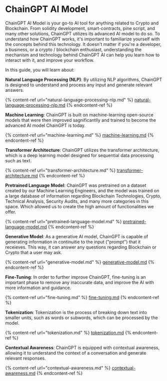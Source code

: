 # ChainGPT AI Model

ChainGPT AI Model is your go-to AI tool for anything related to Crypto and Blockchain. From solidity development, smart-contracts, pine script, and many other solutions, ChainGPT utilizes its advanced AI model to do so. To understand how ChainGPT works, it's important to familiarize yourself with the concepts behind this technology. It doesn't matter if you're a developer, a business, or a crypto / blockchain enthusiast, understanding the mechanism and technology behind ChainGPT AI can help you learn how to interact with it, and improve your workflow.&#x20;



In this guide, you will learn about:

**Natural Language Processing (NLP)**: By utilizing NLP algorithms, ChainGPT is designed to understand and process any input and generate relevant answers.&#x20;

{% content-ref url="natural-language-processing-nlp.md" %}
[natural-language-processing-nlp.md](natural-language-processing-nlp.md)
{% endcontent-ref %}

**Machine Learning**: ChainGPT is built on machine-learning open-source models that were then improved sagnificantlly and trained to become the advanced AI model ChainGPT is today.

{% content-ref url="machine-learning.md" %}
[machine-learning.md](machine-learning.md)
{% endcontent-ref %}

**Transformer Architecture**: ChainGPT utilizes the transformer architecture, which is a deep learning model designed for sequential data processing such as text.

{% content-ref url="transformer-architecture.md" %}
[transformer-architecture.md](transformer-architecture.md)
{% endcontent-ref %}

**Pretrained Language** **Model**:  ChainGPT was pretrained on a dataset created by our Machine Learning Engineers, and the model was trained on a large database of information regarding Blockchain Technologies, Crypto, Technical Analysis, Security Audits, and many more categories in this space. Which allowed us to create the high amount of functionalities we offer.

{% content-ref url="pretrained-language-model.md" %}
[pretrained-language-model.md](pretrained-language-model.md)
{% endcontent-ref %}

**Generative Model**:  As a generative AI model, ChainGPT is capable of generating information in continuitie to the input ("prompt") that it receieves. This way, it can answer any questions regarding Blockchain or Crypto that a user may ask.&#x20;

{% content-ref url="generative-model.md" %}
[generative-model.md](generative-model.md)
{% endcontent-ref %}

**Fine-Tuning**: In order to further improve ChainGPT, fine-tuning is an important phase to remove any inaccurate data, and improve the AI with more information and guidance.&#x20;

{% content-ref url="fine-tuning.md" %}
[fine-tuning.md](fine-tuning.md)
{% endcontent-ref %}

**Tokenization**: Tokenization is the process of breaking down text into smaller units, such as words or subwords, which can be processed by the model.

{% content-ref url="tokenization.md" %}
[tokenization.md](tokenization.md)
{% endcontent-ref %}

**Contextual Awareness**: ChainGPT is equipped with contextual awareness, allowing it to understand the context of a conversation and generate relevant responses.

{% content-ref url="contextual-awareness.md" %}
[contextual-awareness.md](contextual-awareness.md)
{% endcontent-ref %}

